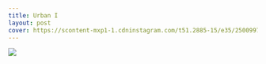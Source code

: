 ```yaml
---
title: Urban I
layout: post
cover: https://scontent-mxp1-1.cdninstagram.com/t51.2885-15/e35/25009975_1518040354972196_6826515359219056640_n.jpg
---
```


![](https://scontent-mxp1-1.cdninstagram.com/t51.2885-15/e35/25009975_1518040354972196_6826515359219056640_n.jpg)

